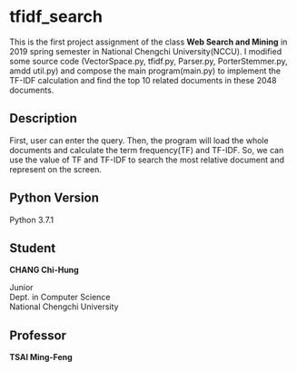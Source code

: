 # tfidf_search
This is the first project assignment of the class <strong>Web Search and Mining</strong> in 2019 spring semester in National Chengchi University(NCCU). I modified some source code (VectorSpace.py, tfidf.py, Parser.py, PorterStemmer.py, amdd util.py) and compose the main program(main.py) to implement the TF-IDF calculation and find the top 10 related documents in these 2048 documents.

## Description
First, user can enter the query. Then, the program will load the whole documents and calculate the term frequency(TF) and TF-IDF. So, we can use the value of TF and TF-IDF to search the most relative document and represent on the screen.

## Python Version
Python 3.7.1

## Student
<strong>CHANG Chi-Hung</strong><p>
Junior<br>
Dept. in Computer Science<br>
National Chengchi University

## Professor
<strong>TSAI Ming-Feng</strong>

